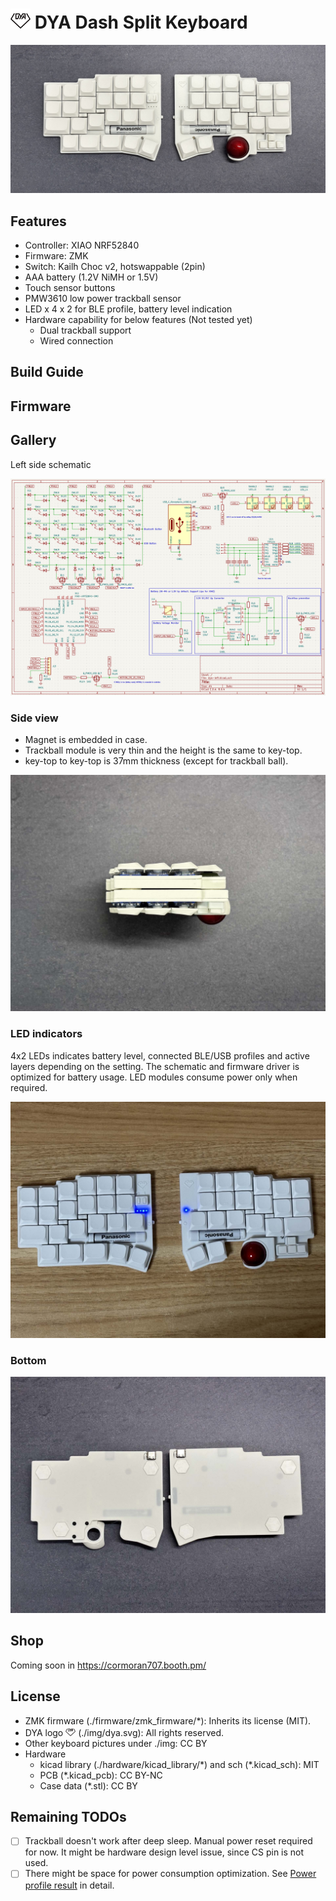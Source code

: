 # <img src="img/dya.svg" width=32> DYA Dash Split Keyboard

![](img/header.jpeg)

## Features

- Controller: XIAO NRF52840
- Firmware: ZMK
- Switch: Kailh Choc v2, hotswappable (2pin)
- AAA battery (1.2V NiMH or 1.5V)
- Touch sensor buttons
- PMW3610 low power trackball sensor
- LED x 4 x 2 for BLE profile, battery level indication
- Hardware capability for below features (Not tested yet)
  - Dual trackball support
  - Wired connection

## Build Guide

## Firmware

## Gallery

Left side schematic

![](img/sch.png)

### Side view

- Magnet is embedded in case.
- Trackball module is very thin and the height is the same to key-top.
- key-top to key-top is 37mm thickness (except for trackball ball).

![](img/side.jpg)

### LED indicators

4x2 LEDs indicates battery level, connected BLE/USB profiles and active layers depending on the setting.
The schematic and firmware driver is optimized for battery usage. LED modules consume power only when required.

![](img/led.jpg)

### Bottom

![](img/back.jpg)

## Shop

Coming soon in https://cormoran707.booth.pm/

## License

- ZMK firmware (./firmware/zmk_firmware/\*): Inherits its license (MIT).
- DYA logo <img src="img/dya.svg" width=16> (./img/dya.svg): All rights reserved.
- Other keyboard pictures under ./img: CC BY
- Hardware
  - kicad library (./hardware/kicad_library/\*) and sch (\*.kicad_sch): MIT
  - PCB (\*.kicad_pcb): CC BY-NC
  - Case data (\*.stl): CC BY

## Remaining TODOs

- [ ] Trackball doesn't work after deep sleep. Manual power reset required for now. It might be hardware design level issue, since CS pin is not used.
- [ ] There might be space for power consumption optimization. See [Power profile result](powerprofile/PowerProfile.md) in detail.
